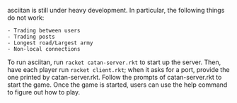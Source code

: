 asciitan is still under heavy development. In particular, the following things
do not work:

    - Trading between users
    - Trading posts
    - Longest road/Largest army
    - Non-local connections

To run asciitan, run `racket catan-server.rkt` to start up the server. Then,
have each player run `racket client.rkt`; when it asks for a port, provide the
one printed by catan-server.rkt. Follow the prompts of catan-server.rkt to
start the game. Once the game is started, users can use the help command to
figure out how to play.
